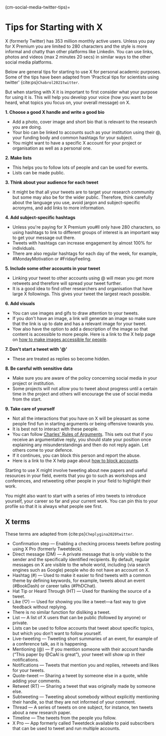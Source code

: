 (cm-social-media-twitter-tips)=
# Tips for Starting with X

X (formerly Twitter) has 353 million monthly active users.
Unless you pay for X Premium you are limited to 280 characters and the style is more informal and chatty than other platforms like Linkedin.
You can use links, photos and videos (max 2 minutes 20 secs) in similar ways to the other social media platforms.

Below are general tips for starting to use X for personal academic purposes. Some of the tips have been adapted from 'Practical tips for scientists using twitter' {cite:ps}`Chabrol2021twitter`.

But when starting with X it is important to first consider what your purpose for using it is.
This will help you develop your voice (how you want to be heard, what topics you focus on, your overall message) on X.

**1. Choose a good X handle and write a good bio**

* Add a photo, cover image and short bio that is relevant to the research you are doing.
* Your bio can be linked to accounts such as your institution using their @, your funding body and common hashtags for your subject.
* You might want to have a specific X account for your project or organisation as well as a personal one.

**2. Make lists**

* This helps you to follow lots of people and can be used for events.
* Lists can be made public.

**3. Think about your audience for each tweet**

* It might be that all your tweets are to target your research community but some may also be for the wider public.
Therefore, think carefully about the language you use, avoid jargon and subject-specific acronyms, and add links to more information.

**4. Add subject-specific hashtags**

* Unless you're paying for X Premium you#ll only have 280 characters, so using hashtags to link to different groups of interest is an important way to get your message out there.
* Tweets with hashtags can increase engagement by almost 100% for individuals.
* There are also regular hashtags for each day of the week, for example, #MondayMotivation or #FridayFeeling.

**5. Include some other accounts in your tweet**

* Linking your tweet to other accounts using @ will mean you get more retweets and therefore will spread your tweet further.
* It is a good idea to find other researchers and organisation that have large X followings.
This gives your tweet the largest reach possible.

**6. Add visuals**

* You can use images and gifs to draw attention to your tweets.
* If you don't have an image, a link will generate an image so make sure that the link is up to date and has a relevant image for your tweet.
* Yow also have the option to add a description of the image so that content is accessible to more people.
Here is a link to the X help page on [how to make images accessible for people](https://help.twitter.com/en/using-x/picture-descriptions).

**7. Don't start a tweet with '@'**

* These are treated as replies so become hidden.

**8. Be careful with sensitive data**

* Make sure you are aware of the policy concerning social media in your project or institution.
* Some projects will not allow you to tweet about progress until a certain time in the project and others will encourage the use of social media from the start.

**9. Take care of yourself**

* Not all the interactions that you have on X will be pleasant as some people find fun in starting arguments or being offensive towards you.
* It is best not to interact with these people.
* You can follow [Charles' Rules of Arguments](https://geekfeminism.wikia.org/wiki/Charles%27_Rules_of_Argument).
This sets out that if you receive an argumentative reply, you should state your position once explaining any misunderstandings and then do not reply again.
Let others come to your defence.
* If it continues, you can block this person and report the abuse.
* Here is a link to the X help page about [how to block accounts](https://help.twitter.com/en/using-x/blocking-and-unblocking-accounts).

Starting to use X might involve tweeting about new papers and useful resources in your field, events that you go to such as workshops and conferences, and retweeting other people in your field to highlight their work.

You might also want to start with a series of intro tweets to introduce yourself, your career so far and your current work.
You can pin this to your profile so that it is always what people see first.


## X terms

These terms are adapted from {cite:ps}`Cheplygina2020twitter`.

* Confirmation step — Enabling a checking process tweets before posting using X Pro (formerly Tweetdeck).
* Direct message (DM) — A private message that is only visible to the sender and the specifically identified recipients.
By default, regular messages on X are visible to the whole world, including (via search engines such as Google) people who do not have an account on X.
* Hashtag (#) — Used to make it easier to find tweets with a common theme by defining keywords, for example, tweets about an event (#BookDash) or career talks (#PhDChat).
* Hat Tip or Heard Through (HT) — Used for thanking the source of a tweet.
* Like (♡) — Used for showing you like a tweet—a fast way to give feedback without replying.
* There is no similar function for disliking a tweet.
* List — A list of X users that can be public (followed by anyone) or private.
* Lists can be used to follow accounts that tweet about specific topics, but which you don’t want to follow yourself.
* Live-tweeting — Tweeting short summaries of an event, for example of a conference talk, as it is happening.
* Mentioning (@) — If you mention someone with their account handle (“This paper by @CaAl is great”), your tweet will show up in their notifications.
* Notifications — Tweets that mention you and replies, retweets and likes for your tweets.
* Quote-tweet — Sharing a tweet by someone else in a quote, while adding your comments.
* Retweet (RT) — Sharing a tweet that was originally made by someone else.
* Subtweeting — Tweeting about somebody without explicitly mentioning their handle, so that they are not informed of your comment.
* Thread — A series of tweets on one subject, for instance, ten tweets about a new research paper.
* Timeline — The tweets from the people you follow.
* X Pro — App formerly called Tweetdeck available to paid subscribers that can be used to tweet and run multiple accounts.
